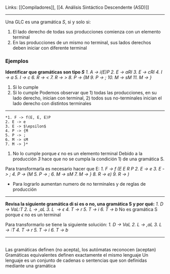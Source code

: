 Links: [[Compiladores]], [[4. Análisis Sintáctico Descendente (ASD)]]
___

Una GLC es una gramática *S*, si y solo si:
1. El lado derecho de todas sus producciones comienza con un elemento terminal
2. En las producciones de un mismo no terminal, sus lados derechos deben iniciar con diferente terminal
### Ejemplos
**Identificar que gramáticas son tipo *S***
	*1. A -> i(E)P
	2. E -> aRI
	3. E -> cRI
	4. I -> a
	5. I -> c
	6. R -> <
	7. R -> >
	8. P -> {M
	9. P -> ;
	10. M -> sM
	11. M -> }*
1. Si lo cumple
2. Si lo cumple
Podemos observar que 1) todas las producciones, en su lado derecho, inician con terminal,  2) todos sus  no-terminales inician el lado derecho con distintos terminales

___
	*1. F -> f(E, E, E)P
	2. E -> e
	3. E -> $\epsilon$
	4. P -> {M
	5. P -> ;
	6. M -> sM
	7. M -> }*
1. No lo cumple porque $\epsilon$ no es un elemento terminal
Debido a la producción *3* hace que no se cumpla la condición 1) de una gramática S.

Para transformarla es necesario hacer que E:
	*1. F -> f (E E R P
	2. E -> e
	3. E -> ;
	4. P -> {M
	5. P -> ;
	6. M -> sM
	7. M -> }
	8. R -> e)
	9. R -> )*
- Para lograrlo aumentan numero de no terminales y de reglas de producción

___
**Revisa la siguiente gramática  di si es o no, una gramática S y por qué:**
*1. D $\rightarrow$ VaL:T*
*2. L $\rightarrow$ ,aL*
*3. L $\rightarrow \epsilon$*
*4. T $\rightarrow$ r*
*5. T $\rightarrow$ i*
*6. T $\rightarrow$ b*
No es gramática S porque $\epsilon$ no es un terminal

Para transformarlo se tiene la siguiente solución:
*1. D $\rightarrow$ VaL*
*2. L $\rightarrow$ ,aL*
*3. L $\rightarrow$ :T*
*4. T $\rightarrow$ r*
*5. T $\rightarrow$ i*
*6. T $\rightarrow$ b*

___
##
Las gramáticas definen (no acepta), los autómatas reconocen (aceptan)
Gramáticas equivalentes definen exactamente el mismo lenguaje
Un lenguaje es un conjunto de cadenas o sentencias que son definidas mediante una gramática
